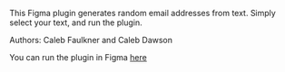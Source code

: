 

This Figma plugin generates random email addresses from text. Simply select your text, and run the plugin.

Authors: Caleb Faulkner and Caleb Dawson

You can run the plugin in Figma <a href="https://www.figma.com/community/plugin/1109344197084586587" target="blank">here</a>
